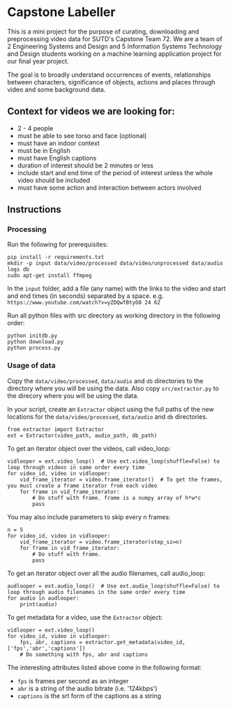 # Capstone Labeller

This is a mini project for the purpose of curating, downloading and preprocessing video data for
SUTD's Capstone Team 72. We are a team of 2 Engineering Systems and Design and 5 Information
Systems Technology and Design students working on a machine learning application project for our
final year project.

The goal is to broadly understand occurrences of events, relationships between characters,
significance of objects, actions and places through video and some background data.

## Context for videos we are looking for:
- 2 - 4 people
- must be able to see torso and face (optional)
- must have an indoor context
- must be in English
- must have English captions
- duration of interest should be 2 minutes or less
- include start and end time of the period of interest unless the whole video should be included
- must have some action and interaction between actors involved

## Instructions
### Processing

Run the following for prerequisites:
```
pip install -r requirements.txt
mkdir -p input data/video/processed data/video/unprocessed data/audio logs db
sudo apt-get install ffmpeg
```

In the `input` folder, add a file (any name) with the links to the video and start and end times (in seconds) separated by a space.
e.g.
`https://www.youtube.com/watch?v=yZDQwfBtyO8 24 62`

Run all python files with src directory as working directory in the following order:
```
python initdb.py
python download.py
python process.py
```

### Usage of data

Copy the `data/video/processed`, `data/audio` and `db` directories to the directory where you will be using the data. Also copy `src/extractor.py` to the direcory where you will be using the data.

In your script, create an `Extractor` object using the full paths of the new locations for the `data/video/processed`, `data/audio` and `db` directories.

```
from extractor import Extractor
ext = Extractor(video_path, audio_path, db_path)
```

To get an iterator object over the videos, call video_loop:

```
vidlooper = ext.video_loop()  # Use ext.video_loop(shuffle=False) to loop through videos in same order every time
for video_id, video in vidlooper:
    vid_frame_iterator = video.frame_iterator()  # To get the frames, you must create a frame iterator from each video
    for frame in vid_frame_iterator:
        # Do stuff with frame. frame is a numpy array of h*w*c
        pass
```

You may also include parameters to skip every n frames:
```
n = 5
for video_id, video in vidlooper:
    vid_frame_iterator = video.frame_iterator(step_sz=n)
    for frame in vid_frame_iterator:
        # Do stuff with frame.
        pass
```

To get an iterator object over all the audio filenames, call audio_loop:
```
audlooper = ext.audio_loop()  # Use ext.audio_loop(shuffle=False) to loop through audio filenames in the same order every time
for audio in audlooper:
    print(audio)
```

To get metadata for a video, use the `Extractor` object:
```
vidlooper = ext.video_loop()
for video_id, video in vidlooper:
    fps, abr, captions = extractor.get_metadata(video_id, ['fps','abr','captions'])
    # Do something with fps, abr and captions
```

The interesting attributes listed above come in the following format:
- `fps` is frames per second as an integer
- `abr` is a string of the audio bitrate (i.e. '124kbps')
- `captions` is the srt form of the captions as a string
